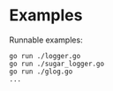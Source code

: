 # Examples

Runnable examples:

```console
go run ./logger.go
go run ./sugar_logger.go
go run ./glog.go
...
```